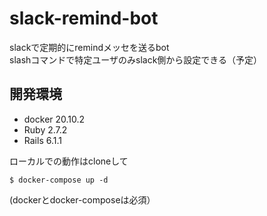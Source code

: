 # slack-remind-bot
slackで定期的にremindメッセを送るbot  
slashコマンドで特定ユーザのみslack側から設定できる（予定）

## 開発環境
* docker 20.10.2  
* Ruby 2.7.2  
* Rails 6.1.1  

ローカルでの動作はcloneして
```
$ docker-compose up -d
```
(dockerとdocker-composeは必須）

